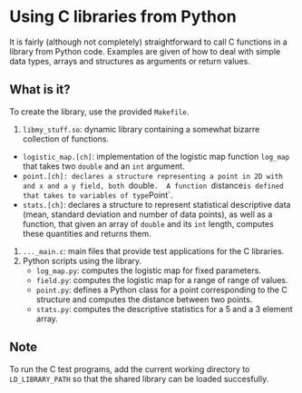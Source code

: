 # Using C libraries from Python
It is fairly (although not completely) straightforward to call C functions
in a library from Python code.  Examples are given of how to deal
with simple data types, arrays and structures as arguments or return
values.

## What is it?
To create the library, use the provided `Makefile`.

1. `libmy_stuff.so`: dynamic library containing a somewhat bizarre
   collection of functions.
  * `logistic_map.[ch]`: implementation of the logistic map function
    `log_map` that takes two `double` and an `int` argument.
  * `point.[ch]: declares a structure representing a point in 2D with
    and x and a y field, both `double`.  A function `distance` is
    defined that takes to variables of type `Point`.
  * `stats.[ch]`: declares a structure to represent statistical descriptive
    data (mean, standard deviation and number of data points), as well
    as a function, that given an array of `double` and its `int` length,
    computes these quantities and returns them.
1. `..._main.c`: main files that provide test applications for the C
   libraries.
1. Python scripts using the library.
   * `log_map.py`: computes the logistic map for fixed parameters.
   * `field.py`: computes the logistic map for a range of range of values.
   * `point.py`: defines a Python class for a point corresponding to
     the C structure and computes the distance between two points.
   * `stats.py`: computes the descriptive statistics for a 5 and a 3
     element array.

## Note
To run the C test programs, add the current working directory to
`LD_LIBRARY_PATH` so that the shared library can be loaded succesfully.
